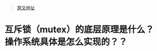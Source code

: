 > [原文地址](https://www.zhihu.com/question/332113890/answer/2071397624)

# 互斥锁（mutex）的底层原理是什么？ 操作系统具体是怎么实现的？？
